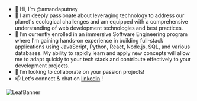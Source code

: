 - 👋 Hi, I’m @amandaputney 
- 👀  I am deeply passionate about leveraging technology to address our planet's ecological challenges and am equipped with a comprehensive understanding of web development technologies and best practices.
- 🌱 I’m currently enrolled in an immersive Software Engineering program where I'm gaining hands-on experience in building full-stack applications using JavaScript, Python, React, Node.js, SQL,  and various databases. My ability to rapidly learn and apply new concepts will allow me to adapt quickly to your tech stack and contribute effectively to your development projects.
- 💞️ I’m looking to collaborate on your passion projects!
- 📫 Let's connect & chat on [linkedin](https://www.linkedin.com/in/amanda-s-putney/) !

<!---
amandaputney/amandaputney is a ✨ special ✨ repository because its `README.md` (this file) appears on your GitHub profile.
You can click the Preview link to take a look at your changes.
--->
![LeafBanner](https://github.com/amandaputney/amandaputney/assets/137220240/a5583598-fc35-4d32-988e-cad01b3f6df7)
